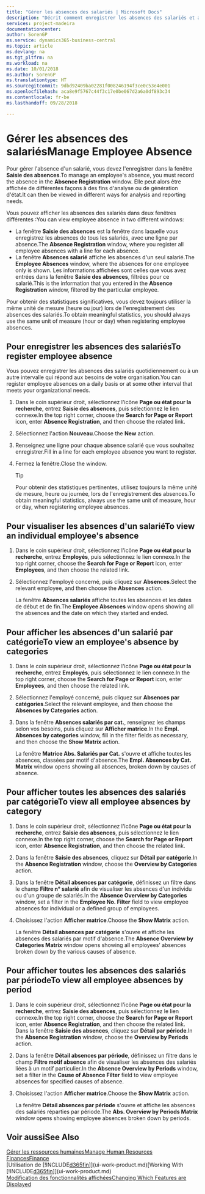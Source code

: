 ```yaml
---
title: "Gérer les absences des salariés | Microsoft Docs"
description: "Décrit comment enregistrer les absences des salariés et analyser les statistiques d'indisponibilité."
services: project-madeira
documentationcenter: 
author: SorenGP
ms.service: dynamics365-business-central
ms.topic: article
ms.devlang: na
ms.tgt_pltfrm: na
ms.workload: na
ms.date: 10/01/2018
ms.author: SorenGP
ms.translationtype: HT
ms.sourcegitcommit: 9dbd92409ba02281f008246194f3ce0c53e4e001
ms.openlocfilehash: aca8e9f5767c44f3c17e0be067d2a6a0df893c34
ms.contentlocale: fr-be
ms.lasthandoff: 09/28/2018

---
```

# <a name="manage-employee-absence"></a><span data-ttu-id="d9755-103">Gérer les absences des salariés</span><span class="sxs-lookup"><span data-stu-id="d9755-103">Manage Employee Absence</span></span>
<span data-ttu-id="d9755-104">Pour gérer l'absence d'un salarié, vous devez l'enregistrer dans la fenêtre **Saisie des absences**.</span><span class="sxs-lookup"><span data-stu-id="d9755-104">To manage an employee's absence, you must record the absence in the **Absence Registration** window.</span></span> <span data-ttu-id="d9755-105">Elle peut alors être affichée de différentes façons à des fins d'analyse ou de génération d'état.</span><span class="sxs-lookup"><span data-stu-id="d9755-105">It can then be viewed in different ways for analysis and reporting needs.</span></span>

<span data-ttu-id="d9755-106">Vous pouvez afficher les absences des salariés dans deux fenêtres différentes :</span><span class="sxs-lookup"><span data-stu-id="d9755-106">You can view employee absence in two different windows:</span></span>

* <span data-ttu-id="d9755-107">La fenêtre **Saisie des absences** est la fenêtre dans laquelle vous enregistrez les absences de tous les salariés, avec une ligne par absence.</span><span class="sxs-lookup"><span data-stu-id="d9755-107">The **Absence Registration** window, where you register all employee absences with a line for each absence.</span></span>
* <span data-ttu-id="d9755-108">La fenêtre **Absences salarié** affiche les absences d'un seul salarié.</span><span class="sxs-lookup"><span data-stu-id="d9755-108">The **Employee Absences** window, where the absences for one employee only is shown.</span></span> <span data-ttu-id="d9755-109">Les informations affichées sont celles que vous avez entrées dans la fenêtre **Saisie des absences**, filtrées pour ce salarié.</span><span class="sxs-lookup"><span data-stu-id="d9755-109">This is the information that you entered in the **Absence Registration** window, filtered by the particular employee.</span></span>

<span data-ttu-id="d9755-110">Pour obtenir des statistiques significatives, vous devez toujours utiliser la même unité de mesure (heure ou jour) lors de l'enregistrement des absences des salariés.</span><span class="sxs-lookup"><span data-stu-id="d9755-110">To obtain meaningful statistics, you should always use the same unit of measure (hour or day) when registering employee absences.</span></span>

## <a name="to-register-employee-absence"></a><span data-ttu-id="d9755-111">Pour enregistrer les absences des salariés</span><span class="sxs-lookup"><span data-stu-id="d9755-111">To register employee absence</span></span>
<span data-ttu-id="d9755-112">Vous pouvez enregistrer les absences des salariés quotidiennement ou à un autre intervalle qui répond aux besoins de votre organisation.</span><span class="sxs-lookup"><span data-stu-id="d9755-112">You can register employee absences on a daily basis or at some other interval that meets your organizational needs.</span></span>

1. <span data-ttu-id="d9755-113">Dans le coin supérieur droit, sélectionnez l'icône **Page ou état pour la recherche**, entrez **Saisie des absences**, puis sélectionnez le lien connexe.</span><span class="sxs-lookup"><span data-stu-id="d9755-113">In the top right corner, choose the **Search for Page or Report** icon, enter **Absence Registration**, and then choose the related link.</span></span>
2. <span data-ttu-id="d9755-114">Sélectionnez l'action **Nouveau**.</span><span class="sxs-lookup"><span data-stu-id="d9755-114">Choose the **New** action.</span></span>
3. <span data-ttu-id="d9755-115">Renseignez une ligne pour chaque absence salarié que vous souhaitez enregistrer.</span><span class="sxs-lookup"><span data-stu-id="d9755-115">Fill in a line for each employee absence you want to register.</span></span>
4. <span data-ttu-id="d9755-116">Fermez la fenêtre.</span><span class="sxs-lookup"><span data-stu-id="d9755-116">Close the window.</span></span>

    > [!Tip]
    > <span data-ttu-id="d9755-117">Pour obtenir des statistiques pertinentes, utilisez toujours la même unité de mesure, heure ou journée, lors de l'enregistrement des absences.</span><span class="sxs-lookup"><span data-stu-id="d9755-117">To obtain meaningful statistics, always use the same unit of measure, hour or day, when registering employee absences.</span></span>

## <a name="to-view-an-individual-employees-absence"></a><span data-ttu-id="d9755-118">Pour visualiser les absences d'un salarié</span><span class="sxs-lookup"><span data-stu-id="d9755-118">To view an individual employee's absence</span></span>
1. <span data-ttu-id="d9755-119">Dans le coin supérieur droit, sélectionnez l'icône **Page ou état pour la recherche**, entrez **Employés**, puis sélectionnez le lien connexe.</span><span class="sxs-lookup"><span data-stu-id="d9755-119">In the top right corner, choose the **Search for Page or Report** icon, enter **Employees**, and then choose the related link.</span></span>
2. <span data-ttu-id="d9755-120">Sélectionnez l'employé concerné, puis cliquez sur **Absences**.</span><span class="sxs-lookup"><span data-stu-id="d9755-120">Select the relevant employee, and then choose the **Absences** action.</span></span>

    <span data-ttu-id="d9755-121">La fenêtre **Absences salariés** affiche toutes les absences et les dates de début et de fin.</span><span class="sxs-lookup"><span data-stu-id="d9755-121">The **Employee Absences** window opens showing all the absences and the date on which they started and ended.</span></span>

## <a name="to-view-an-employees-absence-by-categories"></a><span data-ttu-id="d9755-122">Pour afficher les absences d'un salarié par catégorie</span><span class="sxs-lookup"><span data-stu-id="d9755-122">To view an employee's absence by categories</span></span>
1. <span data-ttu-id="d9755-123">Dans le coin supérieur droit, sélectionnez l'icône **Page ou état pour la recherche**, entrez **Employés**, puis sélectionnez le lien connexe.</span><span class="sxs-lookup"><span data-stu-id="d9755-123">In the top right corner, choose the **Search for Page or Report** icon, enter **Employees**, and then choose the related link.</span></span>
2. <span data-ttu-id="d9755-124">Sélectionnez l'employé concerné, puis cliquez sur **Absences par catégories**.</span><span class="sxs-lookup"><span data-stu-id="d9755-124">Select the relevant employee, and then choose the **Absences by Categories** action.</span></span>
3. <span data-ttu-id="d9755-125">Dans la fenêtre **Absences salariés par cat.**, renseignez les champs selon vos besoins, puis cliquez sur **Afficher matrice**.</span><span class="sxs-lookup"><span data-stu-id="d9755-125">In the **Empl. Absences by categories** window, fill in the filter fields as necessary, and then choose the **Show Matrix** action.</span></span>

    <span data-ttu-id="d9755-126">La fenêtre **Matrice Abs. Salariés par Cat.** s'ouvre et affiche toutes les absences, classées par motif d'absence.</span><span class="sxs-lookup"><span data-stu-id="d9755-126">The **Empl. Absences by Cat. Matrix** window opens showing all absences, broken down by causes of absence.</span></span>

## <a name="to-view-all-employee-absences-by-category"></a><span data-ttu-id="d9755-127">Pour afficher toutes les absences des salariés par catégorie</span><span class="sxs-lookup"><span data-stu-id="d9755-127">To view all employee absences by category</span></span>
1. <span data-ttu-id="d9755-128">Dans le coin supérieur droit, sélectionnez l'icône **Page ou état pour la recherche**, entrez **Saisie des absences**, puis sélectionnez le lien connexe.</span><span class="sxs-lookup"><span data-stu-id="d9755-128">In the top right corner, choose the **Search for Page or Report** icon, enter **Absence Registration**, and then choose the related link.</span></span>
2. <span data-ttu-id="d9755-129">Dans la fenêtre **Saisie des absences**, cliquez sur **Détail par catégorie**.</span><span class="sxs-lookup"><span data-stu-id="d9755-129">In the **Absence Registration** window, choose the **Overview by Categories** action.</span></span>
3. <span data-ttu-id="d9755-130">Dans la fenêtre **Détail absences par catégorie**, définissez un filtre dans le champ **Filtre n° salarié** afin de visualiser les absences d'un individu ou d'un groupe de salariés.</span><span class="sxs-lookup"><span data-stu-id="d9755-130">In the **Absence Overview by Categories** window, set a filter in the **Employee No. Filter** field to view employee absences for individual or a defined group of employees.</span></span>
4. <span data-ttu-id="d9755-131">Choisissez l'action **Afficher matrice**.</span><span class="sxs-lookup"><span data-stu-id="d9755-131">Choose the **Show Matrix** action.</span></span>

    <span data-ttu-id="d9755-132">La fenêtre **Détail absences par catégorie** s'ouvre et affiche les absences des salariés par motif d'absence.</span><span class="sxs-lookup"><span data-stu-id="d9755-132">The **Absence Overview by Categories Matrix** window opens showing all employees’ absences broken down by the various causes of absence.</span></span>

## <a name="to-view-all-employee-absences-by-period"></a><span data-ttu-id="d9755-133">Pour afficher toutes les absences des salariés par période</span><span class="sxs-lookup"><span data-stu-id="d9755-133">To view all employee absences by period</span></span>
1. <span data-ttu-id="d9755-134">Dans le coin supérieur droit, sélectionnez l'icône **Page ou état pour la recherche**, entrez **Saisie des absences**, puis sélectionnez le lien connexe.</span><span class="sxs-lookup"><span data-stu-id="d9755-134">In the top right corner, choose the **Search for Page or Report** icon, enter **Absence Registration**, and then choose the related link.</span></span>
   <span data-ttu-id="d9755-135">Dans la fenêtre **Saisie des absences**, cliquez sur **Détail par période**.</span><span class="sxs-lookup"><span data-stu-id="d9755-135">In the **Absence Registration** window, choose the **Overview by Periods** action.</span></span>
2. <span data-ttu-id="d9755-136">Dans la fenêtre **Détail absences par période**, définissez un filtre dans le champ **Filtre motif absence** afin de visualiser les absences des salariés liées à un motif particulier.</span><span class="sxs-lookup"><span data-stu-id="d9755-136">In the **Absence Overview by Periods** window, set a filter in the **Cause of Absence Filter** field to view employee absences for specified causes of absence.</span></span>
3. <span data-ttu-id="d9755-137">Choisissez l'action **Afficher matrice**.</span><span class="sxs-lookup"><span data-stu-id="d9755-137">Choose the **Show Matrix** action.</span></span>

    <span data-ttu-id="d9755-138">La fenêtre **Détail absences par période** s'ouvre et affiche les absences des salariés réparties par période.</span><span class="sxs-lookup"><span data-stu-id="d9755-138">The **Abs. Overview by Periods Matrix** window opens showing employee absences broken down by periods.</span></span>

## <a name="see-also"></a><span data-ttu-id="d9755-139">Voir aussi</span><span class="sxs-lookup"><span data-stu-id="d9755-139">See Also</span></span>
[<span data-ttu-id="d9755-140">Gérer les ressources humaines</span><span class="sxs-lookup"><span data-stu-id="d9755-140">Manage Human Resources</span></span>](hr-manage-human-resources.md)  
[<span data-ttu-id="d9755-141">Finances</span><span class="sxs-lookup"><span data-stu-id="d9755-141">Finance</span></span>](finance.md)  
<span data-ttu-id="d9755-142">[Utilisation de [!INCLUDE[d365fin](includes/d365fin_md.md)]](ui-work-product.md)</span><span class="sxs-lookup"><span data-stu-id="d9755-142">[Working With [!INCLUDE[d365fin](includes/d365fin_md.md)]](ui-work-product.md)</span></span>  
[<span data-ttu-id="d9755-143">Modification des fonctionnalités affichées</span><span class="sxs-lookup"><span data-stu-id="d9755-143">Changing Which Features are Displayed</span></span>](ui-experiences.md)

